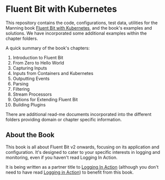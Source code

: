 # Fluent Bit with Kubernetes
This repository contains the code, configurations, test data, utilities for the Manning book [Fluent Bit with Kubernetes](), and the book's examples and solutions. We have incorporated some additional examples within the chapter folders.

A quick summary of the book's chapters:

1. Introduction to Fluent Bit
2. From Zero to Hello World
3. Capturing Inputs
4. Inputs from Containers and Kubernetes
5. Outputting Events
6. Parsing
7. Filtering
8. Stream Processors
9. Options for Extending Fluent Bit
10. Building Plugins

There are additional read-me documents incorporated into the different folders providing domain or chapter specific information.

## About the Book
This book is all about Fluent Bit v2 onwards, focusing on its application and configuration. It's designed to cater to your specific interests in logging and monitoring, even if you haven't read Logging In Action.

It is being written as a partner title to [Logging In Action](https://www.manning.com/books/logging-in-action?a_aid=Phil) (although you don't need to have read [Logging in Action](https://www.manning.com/books/logging-in-action?a_aid=Phil)) to benefit from this book.

